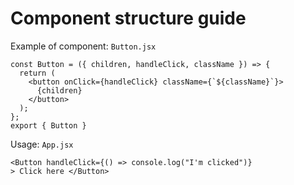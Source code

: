 # Component structure guide

Example of component: `Button.jsx`

```
const Button = ({ children, handleClick, className }) => {
  return (
    <button onClick={handleClick} className={`${className}`}>
      {children}
    </button>
  );
};
export { Button }
```

Usage: `App.jsx`

```
<Button handleClick={() => console.log("I'm clicked")}
> Click here </Button>
```
